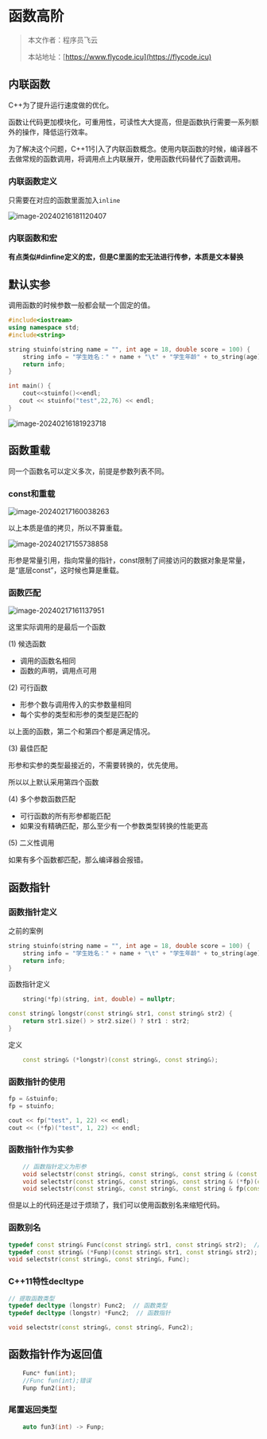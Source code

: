 # 函数高阶
> 本文作者：程序员飞云
>
> 本站地址：[https://www.flycode.icu](https://flycode.icu)



## 内联函数

C++为了提升运行速度做的优化。

函数让代码更加模块化，可重用性，可读性大大提高，但是函数执行需要一系列额外的操作，降低运行效率。

为了解决这个问题，C++11引入了内联函数概念。使用内联函数的时候，编译器不去做常规的函数调用，将调用点上内联展开，使用函数代码替代了函数调用。



### 内联函数定义

只需要在对应的函数里面加入`inline`

![image-20240216181120407](http://cdn.flycode.icu/codeCenterImg/image-20240216181120407.png)

### 内联函数和宏

**有点类似#dinfine定义的宏，但是C里面的宏无法进行传参，本质是文本替换**



## 默认实参

调用函数的时候参数一般都会赋一个固定的值。

```c++
#include<iostream>
using namespace std;
#include<string>

string stuinfo(string name = "", int age = 18, double score = 100) {
	string info = "学生姓名：" + name + "\t" + "学生年龄" + to_string(age) + "\t" + "分数：" + to_string(score);
	return info;
}

int main() {
	cout<<stuinfo()<<endl;
   cout << stuinfo("test",22,76) << endl;
}
```

![image-20240216181923718](http://cdn.flycode.icu/codeCenterImg/image-20240216181923718.png)

## 函数重载

同一个函数名可以定义多次，前提是参数列表不同。



### const和重载

![image-20240217160038263](http://cdn.flycode.icu/codeCenterImg/image-20240217160038263.png)

以上本质是值的拷贝，所以不算重载。

![image-20240217155738858](http://cdn.flycode.icu/codeCenterImg/image-20240217155738858.png)

形参是常量引用，指向常量的指针，const限制了间接访问的数据对象是常量，是“底层const”，这时候也算是重载。



### 函数匹配

![image-20240217161137951](http://cdn.flycode.icu/codeCenterImg/image-20240217161137951.png)

这里实际调用的是最后一个函数



(1) 候选函数

- 调用的函数名相同
- 函数的声明，调用点可用

(2) 可行函数

- 形参个数与调用传入的实参数量相同
- 每个实参的类型和形参的类型是匹配的

以上面的函数，第二个和第四个都是满足情况。

(3) 最佳匹配

形参和实参的类型最接近的，不需要转换的，优先使用。

所以以上默认采用第四个函数

(4) 多个参数函数匹配

- 可行函数的所有形参都能匹配
- 如果没有精确匹配，那么至少有一个参数类型转换的性能更高

(5) 二义性调用

如果有多个函数都匹配，那么编译器会报错。



## 函数指针

### 函数指针定义

之前的案例

```c++
string stuinfo(string name = "", int age = 18, double score = 100) {
	string info = "学生姓名：" + name + "\t" + "学生年龄" + to_string(age) + "\t" + "分数：" + to_string(score);
	return info;
}
```

函数指针定义

```c++
	string(*fp)(string, int, double) = nullptr;
```

```c++
const string& longstr(const string& str1, const string& str2) {
	return str1.size() > str2.size() ? str1 : str2;
}
```

定义

```c++
	const string& (*longstr)(const string&, const string&);
```

### 函数指针的使用

```c++
fp = &stuinfo;
fp = stuinfo;
```

```c++
cout << fp("test", 1, 22) << endl;
cout << (*fp)("test", 1, 22) << endl;
```

### 函数指针作为实参

```c++
	// 函数指针定义为形参
	void selectstr(const string&, const string&, const string & (const string & str1, const string & str2));
	void selectstr(const string&, const string&, const string & (*fp)(const string & str1, const string & str2));
	void selectstr(const string&, const string&, const string & fp(const string & str1, const string & str2));

```

但是以上的代码还是过于烦琐了，我们可以使用函数别名来缩短代码。



### 函数别名

```c++
typedef const string& Func(const string& str1, const string& str2);  // 函数类型
typedef const string& (*Funp)(const string& str1, const string& str2);  // 函数指针类型
void selectstr(const string&, const string&, Func);
```

### C++11特性decltype

```c++
// 提取函数类型
typedef decltype (longstr) Func2;  // 函数类型
typedef decltype (longstr) *Func2;  // 函数指针

void selectstr(const string&, const string&, Func2);
```

## 函数指针作为返回值

```c++
	Func* fun(int);
	//Func fun(int);错误
	Funp fun2(int);
```

### 尾置返回类型

```c++
	auto fun3(int) -> Funp;
```

